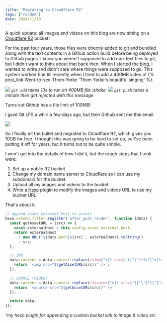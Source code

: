 ```yaml
---
title: "Migrating to Cloudflare R2"
tags: ["random"]
date: 2024/11/10
---
```


A quick update: all images and videos on this blog are now sitting on a [Cloudflare R2](https://developers.cloudflare.com/r2/) bucket!

For the past four years, those files were directly added to git and bundled along with the text contents in a Github action build before being deployed to Github pages. I know you weren't supposed to add non-text files to git, but I didn't want to think about that back then. When I started the blog, I wanted to write and didn't care where things were supposed to go. This system worked fine till recently when I tried to add a 400MB video of {% post_link Went-to-see-Thom-Yorke 'Thom Yorke\'s beautiful singing' %}:

![](git-add.png)
*`git add` takes 10s to run on 400MB file :shake:*
![](github-limit.png)
*`git push` takes a minute then get rejected with this message*

Turns out Github has a file limit of 100MB!

I gave Git LFS a whirl a few days ago, but then Github sent me this email:

![](lfs-limit.png)

So I finally bit the bullet and migrated to Cloudflare R2, which gives you 10GB for free. I thought this was going to be hard to set up, so I've been putting it off for years, but it turns out to be quite simple.

I won't get into the details of how I did it, but the rough steps that I took were:

1. Set up a public R2 bucket.
2. Change my domain name server to Cloudflare so I can use my subdomain for the bucket.
3. Upload all my images and videos to the bucket.
4. Write a [Hexo](https://hexo.io/) plugin to modify the images and videos URL to use my bucket URL.

That's about it.

```js
// append asset_external_host to assets
hexo.extend.filter.register('after_post_render', function (data) {
  const getAssetURL = (src) => {
    const externalHost = this.config.asset_external_host;
    return externalHost
      ? new URL(`${data.path}${src}`, externalHost).toString()
      : src;
  };

  // IMG
  data.content = data.content.replace(/<img[^>]* src=\"([^\"]*)\"[^>]*>/g, (_, src) => {
    return `<img src="${getAssetURL(src)}" />`;
  });

  // SOURCE (VIDEO)
  data.content = data.content.replace(/<source[^>]* src=\"([^\"]*)\"[^>]*>/g, (_, src) => {
    return `<source src="${getAssetURL(src)}" />`
  });

  return data;
});
```
*^my hexo plugin for appending a custom bucket link to image & video src*